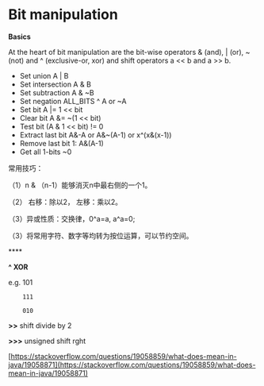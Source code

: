 # Bit manipulation

**Basics**

At the heart of bit manipulation are the bit-wise operators & \(and\), \| \(or\), ~ \(not\) and ^ \(exclusive-or, xor\) and shift operators a &lt;&lt; b and a &gt;&gt; b.

* Set union A \| B
* Set intersection A & B
* Set subtraction A & ~B
* Set negation ALL\_BITS ^ A or ~A
* Set bit A \|= 1 &lt;&lt; bit
* Clear bit A &= ~\(1 &lt;&lt; bit\)
* Test bit \(A & 1 &lt;&lt; bit\) != 0
* Extract last bit A&-A or A&~\(A-1\) or x^\(x&\(x-1\)\)
* Remove last bit 1: A&\(A-1\)
* Get all 1-bits ~0



常用技巧：

（1）n & （n-1）能够消灭n中最右侧的一个1。

（2） 右移：除以2， 左移：乘以2。

（3）异或性质：交换律，0^a=a, a^a=0;

（3）将常用字符、数字等均转为按位运算，可以节约空间。

\*\*\*\*

**^  XOR**

e.g. 101

        111

        010



**&gt;&gt;** shift divide by 2

**&gt;&gt;&gt;** unsigned shift rght

[https://stackoverflow.com/questions/19058859/what-does-mean-in-java/19058871](https://stackoverflow.com/questions/19058859/what-does-mean-in-java/19058871)


